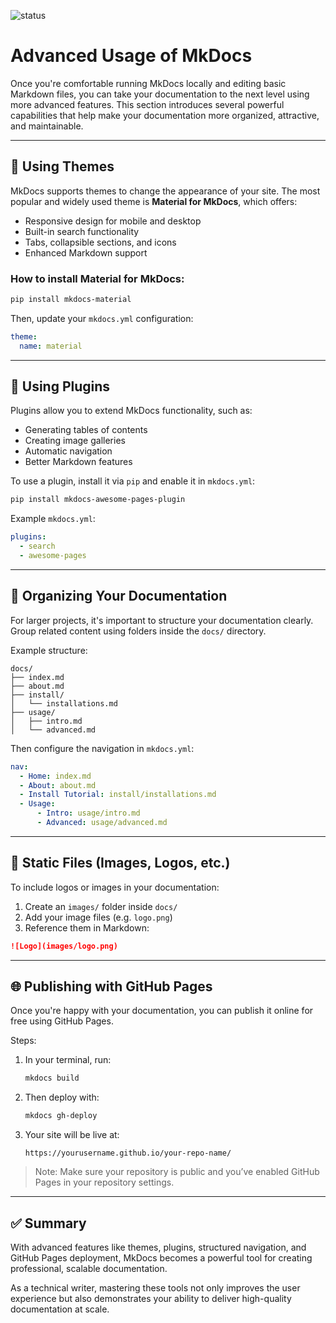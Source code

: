 ![status](https://img.shields.io/badge/status-production--ready-blue)

# Advanced Usage of MkDocs

Once you're comfortable running MkDocs locally and editing basic Markdown files, you can take your documentation to the next level using more advanced features. This section introduces several powerful capabilities that help make your documentation more organized, attractive, and maintainable.

---

## 🎨 Using Themes

MkDocs supports themes to change the appearance of your site. The most popular and widely used theme is **Material for MkDocs**, which offers:

- Responsive design for mobile and desktop
- Built-in search functionality
- Tabs, collapsible sections, and icons
- Enhanced Markdown support

### How to install Material for MkDocs:

```bash
pip install mkdocs-material
```

Then, update your `mkdocs.yml` configuration:

```yaml
theme:
  name: material
```

---

## 🧩 Using Plugins

Plugins allow you to extend MkDocs functionality, such as:

- Generating tables of contents
- Creating image galleries
- Automatic navigation
- Better Markdown features

To use a plugin, install it via `pip` and enable it in `mkdocs.yml`:

```bash
pip install mkdocs-awesome-pages-plugin
```

Example `mkdocs.yml`:

```yaml
plugins:
  - search
  - awesome-pages
```

---

## 🧱 Organizing Your Documentation

For larger projects, it's important to structure your documentation clearly. Group related content using folders inside the `docs/` directory.

Example structure:

```
docs/
├── index.md
├── about.md
├── install/
│   └── installations.md
├── usage/
│   ├── intro.md
│   └── advanced.md
```

Then configure the navigation in `mkdocs.yml`:

```yaml
nav:
  - Home: index.md
  - About: about.md
  - Install Tutorial: install/installations.md
  - Usage:
      - Intro: usage/intro.md
      - Advanced: usage/advanced.md
```

---

## 📁 Static Files (Images, Logos, etc.)

To include logos or images in your documentation:

1. Create an `images/` folder inside `docs/`
2. Add your image files (e.g. `logo.png`)
3. Reference them in Markdown:

```markdown
![Logo](images/logo.png)
```

---

## 🌐 Publishing with GitHub Pages

Once you're happy with your documentation, you can publish it online for free using GitHub Pages.

Steps:

1. In your terminal, run:
   ```bash
   mkdocs build
   ```

2. Then deploy with:
   ```bash
   mkdocs gh-deploy
   ```

3. Your site will be live at:
   ```
   https://yourusername.github.io/your-repo-name/
   ```

> Note: Make sure your repository is public and you’ve enabled GitHub Pages in your repository settings.

---

## ✅ Summary

With advanced features like themes, plugins, structured navigation, and GitHub Pages deployment, MkDocs becomes a powerful tool for creating professional, scalable documentation.

As a technical writer, mastering these tools not only improves the user experience but also demonstrates your ability to deliver high-quality documentation at scale.
